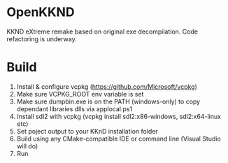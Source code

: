 # OpenKKND
KKND eXtreme remake based on original exe decompilation.
Code refactoring is underway.

# Build
1. Install & configure vcpkg (https://github.com/Microsoft/vcpkg)
2. Make sure VCPKG_ROOT env variable is set
3. Make sure dumpbin.exe is on the PATH (windows-only) to copy dependant libraries dlls via applocal.ps1
4. Install sdl2 with vcpkg (vcpkg install sdl2:x86-windows, sdl2:x64-linux etc)
5. Set poject output to your KKnD installation folder
6. Build using any CMake-compatible IDE or command line (Visual Studio will do)
7. Run
